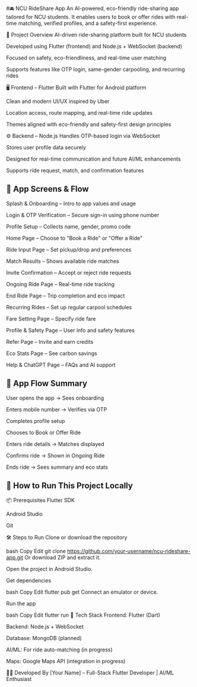 #🚘 NCU RideShare App
An AI-powered, eco-friendly ride-sharing app tailored for NCU students. It enables users to book or offer rides with real-time matching, verified profiles, and a safety-first experience.

🧩 Project Overview
AI-driven ride-sharing platform built for NCU students

Developed using Flutter (frontend) and Node.js + WebSocket (backend)

Focused on safety, eco-friendliness, and real-time user matching

Supports features like OTP login, same-gender carpooling, and recurring rides

🖥️ Frontend – Flutter
Built with Flutter for Android platform

Clean and modern UI/UX inspired by Uber

Location access, route mapping, and real-time ride updates

Themes aligned with eco-friendly and safety-first design principles

⚙️ Backend – Node.js
Handles OTP-based login via WebSocket

Stores user profile data securely

Designed for real-time communication and future AI/ML enhancements

Supports ride request, match, and confirmation features

📱 App Screens & Flow
---
Splash & Onboarding – Intro to app values and usage

Login & OTP Verification – Secure sign-in using phone number

Profile Setup – Collects name, gender, promo code

Home Page – Choose to "Book a Ride" or "Offer a Ride"

Ride Input Page – Set pickup/drop and preferences

Match Results – Shows available ride matches

Invite Confirmation – Accept or reject ride requests

Ongoing Ride Page – Real-time ride tracking

End Ride Page – Trip completion and eco impact

Recurring Rides – Set up regular carpool schedules

Fare Setting Page – Specify ride fare

Profile & Safety Page – User info and safety features

Refer Page – Invite and earn credits

Eco Stats Page – See carbon savings

Help & ChatGPT Page – FAQs and AI support

🔁 App Flow Summary
---
User opens the app → Sees onboarding

Enters mobile number → Verifies via OTP

Completes profile setup

Chooses to Book or Offer Ride

Enters ride details → Matches displayed

Confirms ride → Shown in Ongoing Ride

Ends ride → Sees summary and eco stats

🚀 How to Run This Project Locally
---
📦 Prerequisites
Flutter SDK

Android Studio

Git

🛠 Steps to Run
Clone or download the repository

bash
Copy
Edit
git clone https://github.com/your-username/ncu-rideshare-app.git
Or download ZIP and extract it.

Open the project in Android Studio.

Get dependencies

bash
Copy
Edit
flutter pub get
Connect an emulator or device.

Run the app

bash
Copy
Edit
flutter run
🧠 Tech Stack
Frontend: Flutter (Dart)

Backend: Node.js + WebSocket

Database: MongoDB (planned)

AI/ML: For ride auto-matching (in progress)

Maps: Google Maps API (integration in progress)

👨‍💻 Developed By
[Your Name] – Full-Stack Flutter Developer | AI/ML Enthusiast
